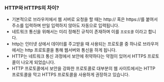 ### HTTP와 HTTPS의 차이?

- 기본적으로 브라우저에서 웹 서버로 요청을 할 때는 http:// 혹은 https://를 붙여서 주소를 입력하며 만일 입력하지 않아도 자동으로 입력됩니다.
- 네트워크 통신을 위해서는 미리 정해진 규칙이 존재하며 이를 `프로토콜` 이라고 합니다.
- http는 인터넷 상에서 데이터를 주고받을 때 사용되는 프로토콜 중 하나로 브라우저에서는 http 프로토콜을 통해 웹서버와 통신을 하게 됩니다.
- HTTP는 네트워크 통신 과정에서 보안에 취약하다는 약점이 있어서 HTTPS 프로토콜이 나오게 되었습니다.
- HTTP 프로토콜에서 보안을 강화한 프로토콜로 대부분의 웹 사이트에서는 HTTP 프로토콜을 막고 HTTPS 프로토콜을 사용하게 권장하고 있습니다.
